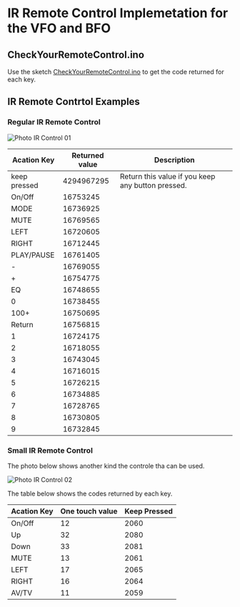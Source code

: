 # IR Remote Control Implemetation for the VFO and BFO


## CheckYourRemoteControl.ino

Use the sketch [CheckYourRemoteControl.ino](https://github.com/pu2clr/ATU-with-IR-and-Android-for-Magnetic-Loop/blob/master/source/CheckYourRemoteControl/CheckYourRemoteControl.ino) to get the code returned for each key.


## IR Remote Contrtol Examples


### Regular IR Remote Control 

![Photo IR Control 01](https://github.com/pu2clr/ATU-with-IR-and-Android-for-Magnetic-Loop/blob/master/Photos/photo_ir_01.png)

| Acation  Key| Returned value | Description |
| ------- | -------------- | ----------- |
| keep pressed | 4294967295 | Return this value if you keep any button pressed. |
| On/Off     | 16753245   |    |  
| MODE       | 16736925   |    |   
| MUTE       | 16769565   |    |    
| LEFT       | 16720605   |    |    
| RIGHT      | 16712445   |    |    
| PLAY/PAUSE | 16761405   |    |    
|     -      | 16769055   |    |    
|     +      | 16754775   |    |
|    EQ      | 16748655   |    |
|     0      | 16738455   |    |
|   100+     | 16750695   |    |
|   Return   | 16756815   |    |    
|     1      | 16724175   |    |
|     2      | 16718055   |    |
|     3      | 16743045   |    |
|     4      | 16716015   |    |    
|     5      | 16726215   |    |    
|     6      | 16734885   |    |  
|     7      | 16728765   |    |  
|     8      | 16730805   |    |  
|     9      | 16732845   |    |



### Small IR Remote Control 

The photo below shows another kind the controle tha can be used. 

![Photo IR Control 02](https://github.com/pu2clr/ATU-with-IR-and-Android-for-Magnetic-Loop/blob/master/Photos/photo_ir_02.png)

The table below shows the codes returned by each key. 

| Acation Key | One touch value | Keep Pressed |
| ------- | --------------  | -----------  |
| On/Off  |   12            | 2060         |                  
| Up      |   32        	| 2080         |              
| Down    |   33    		| 2081         |              
| MUTE    |   13    		| 2061         |              
| LEFT    |   17            | 2065         |                  
| RIGHT   |   16            | 2064         |                  
| AV/TV   |   11            | 2059         |     


